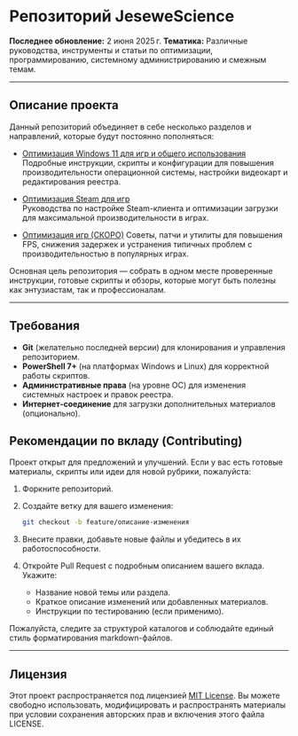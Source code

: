 # Репозиторий JeseweScience

**Последнее обновление:** 2 июня 2025 г.
**Тематика:** Различные руководства, инструменты и статьи по оптимизации, программированию, системному администрированию и смежным темам.

---

## Описание проекта

Данный репозиторий объединяет в себе несколько разделов и направлений, которые будут постоянно пополняться:

- [Оптимизация Windows 11 для игр и общего использования](windows-optimization/README.md)  
   Подробные инструкции, скрипты и конфигурации для повышения производительности операционной системы, настройки видеокарт и редактирования реестра.

- [Оптимизация Steam для игр](steam-optimization/README.md)  
   Руководства по настройке Steam-клиента и оптимизации загрузки для максимальной производительности в играх.

- [Оптимизация игр (СКОРО)]()
  Советы, патчи и утилиты для повышения FPS, снижения задержек и устранения типичных проблем с производительностью в популярных играх.

Основная цель репозитория — собрать в одном месте проверенные инструкции, готовые скрипты и обзоры, которые могут быть полезны как энтузиастам, так и профессионалам.

---

## Требования

- **Git** (желательно последней версии) для клонирования и управления репозиторием.
- **PowerShell 7+** (на платформах Windows и Linux) для корректной работы скриптов.
- **Административные права** (на уровне ОС) для изменения системных настроек и правок реестра.
- **Интернет‑соединение** для загрузки дополнительных материалов (опционально).

## Рекомендации по вкладу (Contributing)

Проект открыт для предложений и улучшений. Если у вас есть готовые материалы, скрипты или идеи для новой рубрики, пожалуйста:

1. Форкните репозиторий.
2. Создайте ветку для вашего изменения:

   ```bash
   git checkout -b feature/описание-изменения
   ```

3. Внесите правки, добавьте новые файлы и убедитесь в их работоспособности.
4. Откройте Pull Request с подробным описанием вашего вклада. Укажите:

   - Название новой темы или раздела.
   - Краткое описание изменений или добавленных материалов.
   - Инструкции по тестированию (если применимо).

Пожалуйста, следите за структурой каталогов и соблюдайте единый стиль форматирования markdown-файлов.

---

## Лицензия

Этот проект распространяется под лицензией [MIT License](LICENSE).
Вы можете свободно использовать, модифицировать и распространять материалы при условии сохранения авторских прав и включения этого файла LICENSE.
